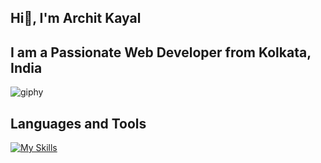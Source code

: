 ## Hi👋, I'm Archit Kayal

## I am a Passionate Web Developer from Kolkata, India 

![giphy](https://github.com/ArchitKayal/ArchitKayal/assets/59079120/7dbe20bf-4c01-4273-920a-052861f57339)  

## Languages and Tools

[![My Skills](https://skillicons.dev/icons?i=js,html,css,wasm)](https://skillicons.dev)
